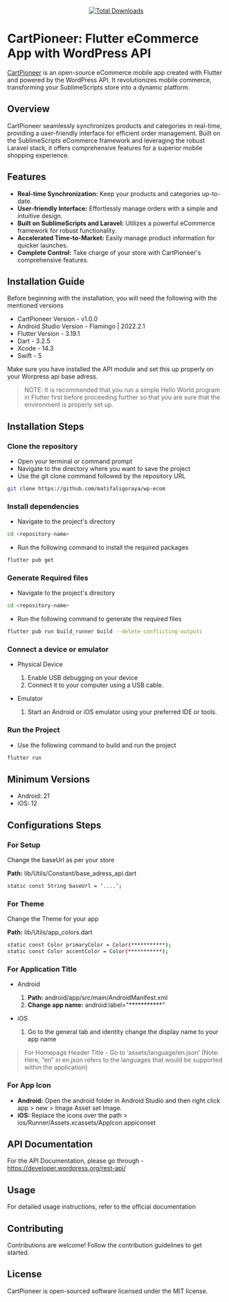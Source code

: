 <p align="center">
    <a href="https://store.sublimescripts.com"><img src="[https://store.sublimescripts.com/wp-content/uploads/2024/02/CartPioneer.png](https://www.canva.com/design/DAF-je3zFkk/NsknebVfEIOupQXhIutOig/view?utm_content=DAF-je3zFkk&utm_campaign=share_your_design&utm_medium=link&utm_source=shareyourdesignpanel)" alt="Total Downloads"></a>
</p>

# CartPioneer: Flutter eCommerce App with WordPress API

[CartPioneer](https://store.sublimescripts.com/) is an open-source eCommerce mobile app created with Flutter and powered by the WordPress API. It revolutionizes mobile commerce, transforming your SublimeScripts store into a dynamic platform.

## Overview

CartPioneer seamlessly synchronizes products and categories in real-time, providing a user-friendly interface for efficient order management. Built on the SublimeScripts eCommerce framework and leveraging the robust Laravel stack, it offers comprehensive features for a superior mobile shopping experience.

## Features

- **Real-time Synchronization:** Keep your products and categories up-to-date.
- **User-friendly Interface:** Effortlessly manage orders with a simple and intuitive design.
- **Built on SublimeScripts and Laravel:** Utilizes a powerful eCommerce framework for robust functionality.
- **Accelerated Time-to-Market:** Easily manage product information for quicker launches.
- **Complete Control:** Take charge of your store with CartPioneer's comprehensive features.

## Installation Guide

Before beginning with the installation, you will need the following with the mentioned versions

- CartPioneer Version - v1.0.0
- Android Studio Version - Flamingo | 2022.2.1 
- Flutter Version - 3.19.1
- Dart - 3.2.5
- Xcode - 14.3
- Swift - 5

Make sure you have installed the API module and set this up properly on your Worpress api base adress.

> NOTE: It is recommended that you run a simple Hello World program in Flutter first before proceeding further so that you are sure that the environment is properly set up.

## Installation Steps

### Clone the repository

- Open your terminal or command prompt
- Navigate to the directory where you want to save the project
- Use the git clone command followed by the repository URL

```sh
git clone https://github.com/matifaligoraya/wp-ecom
```
### Install dependencies

- Navigate to the project's directory

```sh
cd <repository-name>
```
  
- Run the following command to install the required packages

```sh
flutter pub get
```
### Generate Required files

- Navigate to the project's directory

```sh
cd <repository-name>
```

- Run the following command to generate the required files

```sh
flutter pub run build_runner build --delete-conflicting-outputs 
```

### Connect a device or emulator

* Physical Device

  1. Enable USB debugging on your device
  2. Connect it to your computer using a USB cable.

* Emulator

  1. Start an Android or iOS emulator using your preferred IDE or tools.
 
### Run the Project

- Use the following command to build and run the project

```sh
flutter run
```
## Minimum Versions

- Android: 21
- iOS: 12

## Configurations Steps

### For Setup

Change the baseUrl  as per your store

**Path:** lib/Utils/Constant/base_adress_api.dart

```sh
static const String baseUrl = ‘....’;
```
<!-- > Note: Add the value of the complete URL ending with the GraphQL API endpoint. E.g - https://example.com/graphql  -->

### For Theme

Change the Theme for your app

**Path:** lib/Utils/app_colors.dart

```sh
static const Color primaryColor = Color(***********);  
static const Color accentColor = Color(***********); 
```

<!-- ### For Push Notification Service

- Android 

Replace "google-services.json".
- iOS 

Replace "GoogleService-Info.plist".

> Helpful Articles

> Android  → https://mobikul.com/knowledgebase/generating-google-service-file-enable-fcm-firebase-cloud-messaging-android-application/

> iOS → https://mobikul.com/knowledgebase/generating-new-googleservice-info-plist-file-fcm-based-project-ios-app/
 -->
### For Application Title

* Android

  1. **Path:** android/app/src/main/AndroidManifest.xml
  2. **Change app name:** android:label="***********"

* iOS

  1. Go to the general tab and identity change the display name to your app name
 
> For Homepage Header Title - Go to ‘assets/language/en.json’
> (Note: Here, “en” in en.json refers to the languages that would be supported within the application)

<!-- ### For Splash Screen

* For adding Lottie as Splash Screen

  1. **Path:** assets/lottie/splash_screen.json
  2. After updating the Lottie file, update the ‘splashLottie’ in lib/utils/assets_constants.

```sh
 static const String splashLottie = "assets/lottie/splash_screen.json";
```
 
* For adding an Image as a Splash Screen

  1. **Path:** assets/images/splash.png
  2. After updating the Image file, update the ‘splashImage’ in lib/utils/assets_constants.

```sh
  static const String splashImage = "assets/images/splash.png";
``` -->
### For App Icon

* **Android:** Open the android folder in Android Studio and then right click app > new > Image Asset set Image.
* **iOS:** Replace the icons over the path > ios/Runner/Assets.xcassets/AppIcon.appiconset
<!-- 
## Installation Video

[![Watch the video](https://i.ibb.co/c6qd31t/thumbnail-1.jpg)](https://www.youtube.com/watch?v=tvm2NUZP9ks) -->


## API Documentation

For the API Documentation, please go through - https://developer.wordpress.org/rest-api/

## Usage

For detailed usage instructions, refer to the official documentation

## Contributing

Contributions are welcome! Follow the contribution guidelines to get started.

## License

CartPioneer is open-sourced software licensed under the MIT license.



